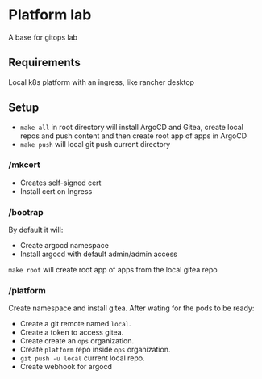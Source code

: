 # Platform lab

A base for gitops lab


## Requirements

Local k8s platform with an ingress, like rancher desktop

## Setup

* `make all` in root directory will install ArgoCD and Gitea, create local repos and push content and then create root app of apps in ArgoCD
* `make push` will local git push current directory

### /mkcert

* Creates self-signed cert
* Install cert on Ingress

### /bootrap

By default it will:

* Create argocd namespace
* Install argocd with default admin/admin access

`make root` will create root app of apps from the local gitea repo

### /platform

Create namespace and install gitea. After wating for the pods to be ready:

* Create a git remote named `local`.
* Create a token to access gitea.
* Create create an `ops` organization.
* Create `platform` repo inside `ops` organization.
* `git push -u local` current local repo.
* Create webhook for argocd

